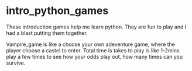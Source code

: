 # intro_python_games
These introduction games help me learn python. They are fun to play 
and I had a blast putting them together. 

Vampire_game is like a choose your own adeventure game, where the player 
choose a  castel to enter. 
Total time is takes to play is like 1-2mins 
play a few times to see how your odds play out, how many times can you survive.


